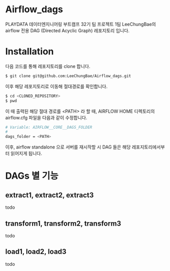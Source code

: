 # Airflow_dags

PLAYDATA 데이터엔지니어링 부트캠프 32기 팀 프로젝트 1팀 LeeChungBae의 airflow 전용 DAG (Directed Acyclic Graph) 레포지토리 입니다.

# Installation

다음 코드를 통해 레포지토리를 clone 합니다.
```bash
$ git clone git@github.com:LeeChungBae/Airflow_dags.git
```

이후 해당 레포지토리로 이동해 절대경로를 확인합니다.
```bash
$ cd <CLONED_REPOSITORY>
$ pwd
```
이 때 출력된 해당 절대 경로를 \<PATH\> 라 할 때, AIRFLOW HOME 디렉토리의 airflow.cfg 파일을 다음과  같이 수정합니다.
```bash
# Variable: AIRFLOW__CORE__DAGS_FOLDER
#
dags_folder = <PATH>
```
이후, airflow standalone 으로 서버를 재시작할 시 DAG 들은 해당 레포지토리에서부터 읽어지게 됩니다.

# DAGs 별 기능
## extract1, extract2, extract3
todo

## transform1, transform2, transform3
todo

## load1, load2, load3
todo
